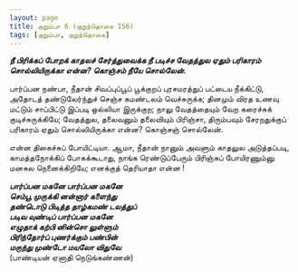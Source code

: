 ```yaml
---
layout: page
title: குறும்பா 6 (குறுந்தொகை 156)
tags: [குறும்பா, குறுந்தொகை]
---
```


<!-- ## 156
### மே 15, 2012 -->

***நீ பிரிக்கப் போறக் காதலச் சேர்த்துவைக்க நீ படிச்ச வேதத்துல ஏதும் பரிகாரம் சொல்லியிருக்கா என்ன? கொஞ்சம் நீயே சொல்லேன்.***


பார்ப்பன நண்பா, நீதான் சிவப்புப்பூப் பூக்குறப் புரசமரத்துப் பட்டைய நீக்கிட்டு, அதோடத் தண்டுலேர்ந்துச் செஞ்ச கமண்டலம் வெச்சுருக்க; தினமும் விரத உணவு மட்டும் சாப்பிட்டு இப்படி ஒல்லியா இருக்குற; நாலு வேதத்தையும் வேற கரைச்சுக் குடிச்சுருக்கியே; வேதத்துல, தலைவனும் தலைவியும் பிரிஞ்சா, திரும்பவும் சேரறதுக்குப் பரிகாரம் ஏதும் சொல்லியிருக்கா என்ன? கொஞ்சஞ் சொல்லேன்.

என்ன திகைச்சுப் போயிட்டியா. ஆமா, நீதான் நானும் அவளும் காதலுல அடுத்தப்படி, காமத்தநோக்கிப் போகக்கூடாது, நாங்க ரெண்டுப்பேரும் பிரிஞ்சுப் போயிரணும்னு மனசுல நெனைக்கிறியே; எனக்குத் தெரியாதா என்ன !


***பார்ப்பன மகனே பார்ப்பன மகனே  
செம்பூ முருக்கி னன்னார் களைந்து  
தண்டொடு பிடித்த தாழ்கமண் டலத்துப்  
படிவ வுண்டிப் பார்ப்பன மகனே  
எழுதாக் கற்பி னின்சொ லுள்ளும்  
பிரிந்தோர்ப் புணர்க்கும் பண்பின்  
மருந்து முண்டோ மயலோ விதுவே***  
(பாண்டியன் ஏனாதி நெடுங்கண்ணன்)
